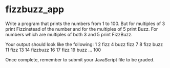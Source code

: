 # fizzbuzz_app
Write a program that prints the numbers from 1 to 100. But for multiples of 3 print Fizzinstead of the number and for the multiples of 5 print Buzz. For numbers which are multiples of both 3 and 5 print FizzBuzz.

Your output should look like the following:
1 2 fizz 4 buzz fizz 7 8 fizz buzz 11 fizz 13 14 fizzbuzz 16 17 fizz 19 buzz … 100

Once complete, remember to submit your JavaScript file to be graded.